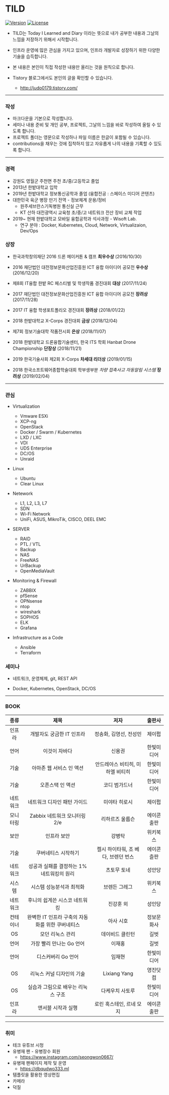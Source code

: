 # TILD 

[![Version](https://img.shields.io/badge/version-2019.08.15-red.svg)](./CHANGELOG)  [![License](https://img.shields.io/github/license/mashape/apistatus.svg)](./LICENSE)

* TILD는 Today I Learned and Diary 이라는 뜻으로 내가 공부한 내용과 그날의 느낌을 저장하기 위해서 시작합니다. 
* 인프라 운영에 많은 관심을 가지고 있으며, 인프라 개발자로 성장하기 위한 다양한 기술을 습득합니다. 
* 본 내용은 본인이 직접 작성한 내용만 올리는 것을 원칙으로 합니다. 

* Tistory 블로그에서도 본인의 글을 확인할 수 있습니다. 
  * http://judo0179.tistory.com/

---

### 작성 

* 마크다운을 기본으로 작성합니다. 
* 세미나 내용 준비 및 개인 공부, 프로젝트, 그날의 느낌을 바로 작성하여 올릴 수 있도록 합니다. 
* 프로젝트 폴더는 영문으로 작성하나 파일 이름은 한글이 포함될 수 있습니다. 
* contributions을 채우는 것에 집착하지 않고 자유롭게 나의 내용을 기록할 수 있도록 합니다. 

---

### 경력

- 강원도 영월군 주천면 주천 초/중/고등학교 졸업 
- 2013년 한밭대학교 입학 
- 2019년 한밭대학교 정보통신공학과 졸업 (융합전공 : 스페이스 미디어 콘텐츠)
- 대한민국 육군 병장 만기 전역 - 정보체계 운용/정비 
  - 원주세브란스기독병원 통신실 근무 
  - KT 산하 대전광역시 교육청 초/중/고 네트워크 전산 장비 교체 작업 
- 2019~ 현재 한밭대학교 모바일 융합공학과 석사과정 - Wisoft Lab.
  - 연구 분야 : Docker, Kubernetes, Cloud, Network, Virtualizaion, Dev/Ops 

### 상장 

* 한국과학창의재단 2016 드론 메이커톤 & 캠프 **최우수상** (2016/10/30)
* 2016 재단법인 대전정보문화산업진흥원 ICT 융합 아이디어 공모전 **우수상** (2016/12/20)
* 제8회 IT융합 한밭 RC 페스티벌 및 학생작품 경진대회 **대상** (2017/11/24)

* 2017 재단법인 대전정보문화산업진흥원 ICT 융합 아이디어 공모전 **장려상** (2017/11/28)
* 2017 IT 융합 학생포트폴리오 경진대회 **장려상** (2018/01/22)
* 2018 한밭대학교 X-Corps 경진대회 **금상** (2018/12/04)
* 제7회 정보기술대학 작품전시회 **은상** (2018/11/07)
* 2018 한밭대학교 드론융합기술센터, 한국 ITS 학회 Hanbat Drone Championship **단장상** (2018/11/21)

* 2019 한국기술사회 제2회 X-Corps **차세대 리더상** (2019/01/15)
* 2018 한국소프트웨어종합학술대회 학부생부분 *차량 접촉사고 자동알림 시스템*  **장려상** (2019/02/04)

---



### 관심

* Virtualization 
  * Vmware ESXi 
  * XCP-ng
  * OpenStack  
  * Docker / Swarm / Kubernetes
  * LXD / LXC 
  * VDI
  * UDS Enterprise 
  * DC/OS
  * Unraid
* Linux 
  
  * Ubuntu 
  * Clear Linux
* Netework 
  * L1, L2, L3, L7 
  * SDN 
  * Wi-Fi Network 
  * UniFi, ASUS, MikroTik, CISCO, DEEL EMC
* SERVER 
  * RAID 
  * PTL / VTL 
  * Backup 
  * NAS 
  * FreeNAS
  * UrBackup
  * OpenMediaVault
* Monitoring & Firewall
  * ZABBIX 
  * pfSense 
  * OPNsense
  * ntop 
  * wireshark
  * SOPHOS
  * ELK
  * Grafana 
* Infrastructure as a Code
  * Ansible 
  * Terraform
  
  

###  세미나 

* 네트워크, 운영체제, git, REST API
  
* Docker, Kubernetes, OpenStack, DC/OS
  
  

---

### BOOK 

|   종류   |                       제목                       |                저자                 |   출판사   |
| :------: | :----------------------------------------------: | :---------------------------------: | :--------: |
|  인프라  |            개발자도 궁금한 IT 인프라             |       정송화, 김영선, 전성민        |   제이펍   |
|   언어   |                  이것이 자바다                   |               신용권                | 한빛미디어 |
|   기술   |             아마존 웹 서비스 인 액션             |  안드레아스 비티히, 미하엘 비티히   | 한빛미디어 |
|   기술   |                 오픈스택 인 액션                 |            코디 범가드너            | 한빛미디어 |
| 네트워크 |           네트워크 디자인 패턴 가이드            |            미야타 히로시            |   제이펍   |
| 모니터링 |           Zabbix 네트워크 모니터링 2/e           |           리하르즈 울룹슨           | 에이콘출판 |
|   보안   |                   인프라 보안                    |               강병탁                |  위키북스  |
|   기술   |               쿠버네티스 시작하기                | 켈시 하이타워, 조 베다, 브렌던 번스 | 에이콘츨판 |
| 네트워크 |    성공과 실패를 결정하는 1% 네트워킹의 원리     |             츠토무 토네             |   성안당   |
|  시스템  |             시스템 성능분석과 최적화             |            브렌든 그레그            |  위키북스  |
| 네트워크 |          후니의 쉽게쓴 시스코 네트워킹           |              진강훈 외              |   성인당   |
| 컨테이너 | 완벽한 IT 인프라 구축의 자동화를 위한 쿠버네티스 |              아사 시호              | 정보문화사 |
|    OS    |                 모던 리눅스 관리                 |           데이비드 클린턴           |    길벗    |
|   언어   |             가장 빨리 만나는 Go 언어             |               이재홍                |    길벗    |
|   언어   |                디스커버리 Go 언어                |               임재현                | 한빛미디어 |
|    OS    |            리눅스 커널 디자인의 기술             |            Lixiang Yang             |  영진닷컴  |
|    OS    |        실습과 그림으로 배우는 리눅스 구조        |           다케우치 사토루           | 한빛미디어 |
|  인프라  |                앤서블 시작과 실행                |      로린 혹스테인, 르네 모지       | 에이콘출판 |

----



### 취미 

* 테크 유튜브 시청 
* 유병재 팬 - 유병장수 회원
  * https://www.instagram.com/seongwon0667/
* 유병재 팬페이지 제작 및 운영 
  * https://dbqudwo333.ml
* 템플릿을 활용한 영상편집
* 카메라 
* 덕질